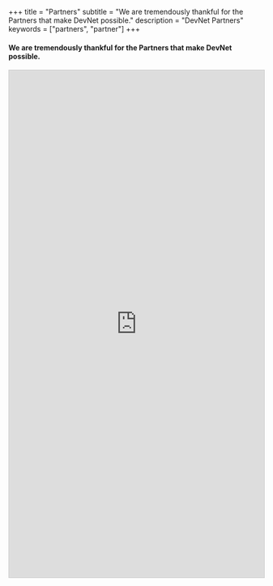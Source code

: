 +++
title = "Partners"
subtitle = "We are tremendously thankful for the Partners that make DevNet possible."
description = "DevNet Partners"
keywords = ["partners", "partner"]
+++

#### We are tremendously thankful for the Partners that make DevNet possible.


<iframe class="airtable-embed" src="https://airtable.com/embed/shr6Z0RZ6PFqHe4fL?backgroundColor=purple" frameborder="0" onmousewheel="" width="100%" height="1000px" style="background: transparent; border: 1px solid #ccc;"></iframe>